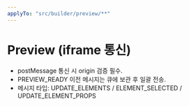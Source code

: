 ```yaml
---
applyTo: "src/builder/preview/**"
---
```

# Preview (iframe 통신)
- postMessage 통신 시 origin 검증 필수.
- PREVIEW_READY 이전 메시지는 큐에 보관 후 일괄 전송.
- 메시지 타입: UPDATE_ELEMENTS / ELEMENT_SELECTED / UPDATE_ELEMENT_PROPS